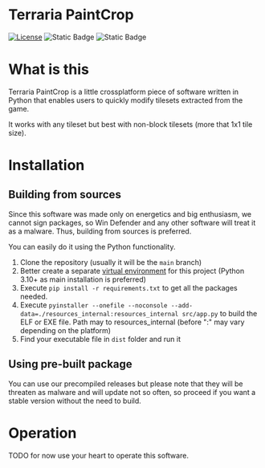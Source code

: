 # Terraria PaintCrop

[![License](https://img.shields.io/badge/License-MIT-Color?style=flat&color=%23a83281)](https://github.com/git/git-scm.com/blob/main/MIT-LICENSE.txt)
![Static Badge](https://img.shields.io/badge/Made-with_love-violet)
![Static Badge](https://img.shields.io/badge/Platforms-Any-cyan)

# What is this
Terraria PaintCrop is a little crossplatform piece of software written
in Python that enables users to quickly modify tilesets extracted from
the game.

It works with any tileset but best with non-block tilesets (more that 1x1 tile size).

# Installation
## Building from sources
Since this software was made only on energetics and big enthusiasm,
we cannot sign packages, so Win Defender and any other software will
treat it as a malware. Thus, building from sources is preferred.

You can easily do it using the Python functionality.

1. Clone the repository (usually it will be the ``main`` branch)
2. Better create a separate [virtual environment](https://docs.python.org/3/library/venv.html) for this project 
(Python 3.10+ as main installation is preferred)
3. Execute `pip install -r requirements.txt` to get all the packages needed.
4. Execute `pyinstaller --onefile --noconsole --add-data=./resources_internal:resources_internal src/app.py` to build the ELF or EXE file.
Path may to resources_internal (before ":" may vary depending on the platform)
5. Find your executable file in `dist` folder and run it

## Using pre-built package

You can use our precompiled releases but please note that they 
will be threaten as malware and will update not so often, so 
proceed if you want a stable version without the need to build.

# Operation

TODO for now use your heart to operate this software.